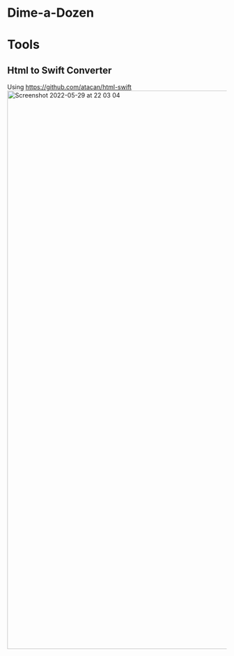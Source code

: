 # Dime-a-Dozen
# Tools
## Html to Swift Converter
Using https://github.com/atacan/html-swift  
<img width="1283" alt="Screenshot 2022-05-29 at 22 03 04" src="https://user-images.githubusercontent.com/765873/170889364-a6f2cee9-9a61-4b1b-8254-0655f9adb982.png">
